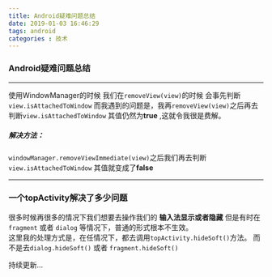 ```yaml
---
title: Android疑难问题总结
date: 2019-01-03 16:46:29
tags: android
categories : 技术
---
```


### Android疑难问题总结
***

使用WindowManager的时候 我们在`removeView(view)`的时候 会事先判断`view.isAttachedToWindow`  而我遇到的问题是，我再`removeView(view)`之后再去判断`view.isAttachedToWindow` 其值仍然为**true** ,这就令我很是费解。  
##### 解决方法：
`windowManager.removeViewImmediate(view)`之后我们再去判断`view.isAttachedToWindow` 其值就变成了**false**

***
<!--more-->

### 一个topActivity解决了多少问题

很多时候再很多的情况下我们想要去操作我们的 **输入法显示或者隐藏** 
但是有时在`fragment` 或者 `dialog` 等情况下，普通的形式根本不生效。  
这里我的处理方式是，在任情况下，都去调用`topActivity.hideSoft()`方法。
而不是去`dialog.hideSoft()` 或者 `fragment.hideSoft()`

持续更新...
